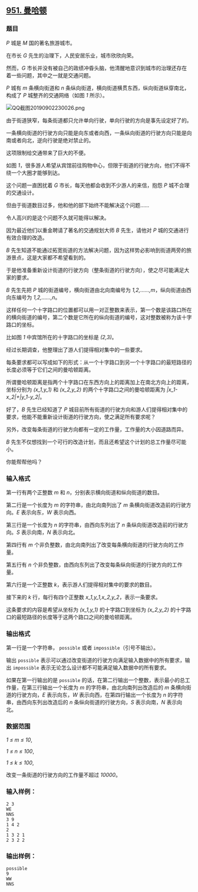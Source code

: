 ## [951. 曼哈顿](https://www.acwing.com/problem/content/953/)

### 题目

*P* 城是 *M* 国的著名旅游城市。

在市长 *G* 先生的治理下，人民安居乐业，城市欣欣向荣。

然而，*G* 市长并没有被自己的政绩冲昏头脑，他清醒地意识到城市的治理还存在着一些问题，其中之一就是交通问题。

*P* 城有 *m* 条横向街道和 *n* 条纵向街道，横向街道横贯东西，纵向街道纵穿南北，构成了 *P* 城整齐的交通网络（如图 *1* 所示）。

 ![QQ截图20190902230026.png](https://cdn.acwing.com/media/article/image/2019/09/02/19_6b322b46cd-QQ截图20190902230026.png)

由于街道狭窄，每条街道都只允许单向行驶，单向行驶的方向是事先设定好了的。

一条横向街道的行驶方向只能是向东或者向西，一条纵向街道的行驶方向只能是向南或者向北，逆向行驶是绝对禁止的。

这项限制给交通带来了巨大的不便。

如图 *1*，很多游人希望从宾馆前往购物中心，但限于街道的行驶方向，他们不得不绕一个大圈才能够到达。

这个问题一直困扰着 *G* 市长，每天他都会收到不少游人的来信，抱怨 *P* 城不合理的交通设计。

但由于街道数目过多，他和他的部下始终不能解决这个问题……

令人高兴的是这个问题不久就可能得以解决。

因为最近他们以重金聘请了著名的交通规划大师 *B* 先生，请他对 *P* 城的交通进行有效合理的改造。

*B* 先生知道不能通过拓宽街道的方法解决问题，因为这样势必影响到街道两旁的旅游景点，这是大家都不希望看到的。

于是他准备重新设计街道的行驶方向（整条街道的行驶方向），使之尽可能满足大家的要求。

*B* 先生先把 *P* 城的街道编号，横向街道由北向南编号为 *1,2,……,m*，纵向街道由西向东编号为 *1,2,……,n*。

这样任何一个十字路口的位置都可以用一对正整数来表示，第一个数是该路口所在的横向街道的编号，第二个数是它所在的纵向街道的编号，这对整数被称为该十字路口的坐标。

比如图 *1* 中宾馆所在的十字路口的坐标是 *(2,3)*。

经过长期调查，他整理出了游人们提得相对集中的一些要求。

每条要求都可以写成如下的形式：从一个十字路口到另一个十字路口的最短路径的长度必须等于它们之间的曼哈顿距离。

所谓曼哈顿距离是指两个十字路口在东西方向上的距离加上在南北方向上的距离，坐标分别为 *(x_1,y_1)* 和 *(x_2,y_2)* 的两个十字路口之间的曼哈顿距离为 *|x_1-x_2|+|y_1-y_2|*。

好了，*B* 先生已经知道了 *P* 城目前所有街道的行驶方向和游人们提得相对集中的要求，他能不能重新设计街道的行驶方向，使之满足所有要求呢？

另外，改变每条街道的行驶方向都有一定的工作量，工作量的大小因道路而异。

*B* 先生不仅想找到一个可行的改造计划，而且还希望这个计划的总工作量尽可能小。

你能帮帮他吗？

### 输入格式

第一行有两个正整数 *m* 和 *n*，分别表示横向街道和纵向街道的数目。

第二行是一个长度为 *m* 的字符串，由北向南列出了 *m* 条横向街道改造前的行驶方向。*E* 表示向东，*W* 表示向西。

第三行是一个长度为 *n* 的字符串，由西向东列出了 *n* 条纵向街道改造前的行驶方向。*S* 表示向南，*N* 表示向北。

第四行有 *m* 个非负整数，由北向南列出了改变每条横向街道的行驶方向的工作量。

第五行有 *n* 个非负整数，由西向东列出了改变每条纵向街道的行驶方向的工作量。

第六行是一个正整数 *k*，表示游人们提得相对集中的要求的数目。

接下来的 *k* 行，每行有四个正整数 *x_1,y_1,x_2,y_2*，表示一条要求。

这条要求的内容是希望从坐标为 *(x_1,y_1)* 的十字路口到坐标为 *(x_2,y_2)* 的十字路口的最短路径的长度等于这两个路口之间的曼哈顿距离。

### 输出格式

第一行是一个字符串， `possible` 或者 `impossible`（引号不输出）。

输出 `possible` 表示可以通过改变街道的行驶方向满足输入数据中的所有要求，输出 `impossible` 表示无论怎么设计都不可能满足输入数据中的所有要求。

如果在第一行输出的是 `possible` 的话，在第二行输出一个整数，表示最小的总工作量，在第三行输出一个长度为 *m* 的字符串，由北向南列出改造后的 *m* 条横向街道的行驶方向，*E* 表示向东，*W* 表示向西，在第四行输出一个长度为 *n* 的字符串，由西向东列出改造后的 *n* 条纵向街道的行驶方向，*S* 表示向南，*N* 表示向北。

### 数据范围

*1 ≤ m ≤ 10*,

*1 ≤ n ≤ 100*,

*1 ≤ k ≤ 100*,

改变一条街道的行驶方向的工作量不超过 *10000*。

### 输入样例：

```
2 3
WE
NNS
3 9
1 4 2
2
1 3 2 1
2 3 2 2
```

### 输出样例：

```
possible
9
WW
NNS
```
